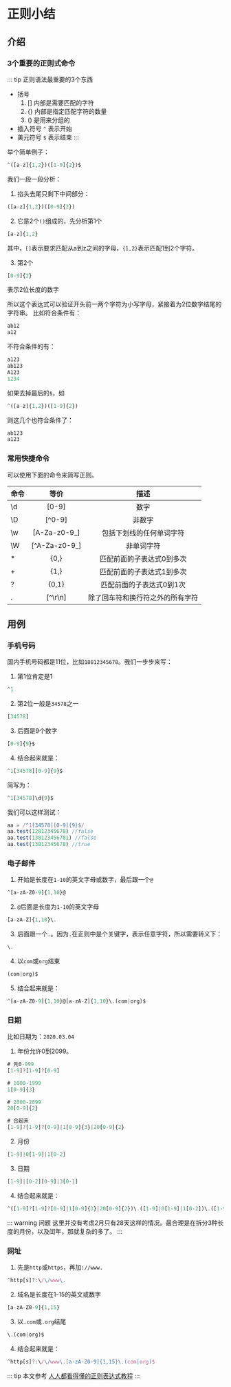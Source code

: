 # 正则小结

## 介绍
### 3个重要的正则式命令
::: tip 正则语法最重要的3个东西
- 括号
  1. [] 内部是需要匹配的字符
  2. {} 内部是指定匹配字符的数量
  3. () 是用来分组的
- 插入符号 `^` 表示开始
- 美元符号 `$` 表示结束
:::

举个简单例子：
``` js
^([a-z]{1,2})([1-9]{2})$
```

我们一段一段分析：
1. 掐头去尾只剩下中间部分：
``` js
([a-z]{1,2})([0-9]{2})
```
2. 它是2个`()`组成的，先分析第1个
``` js
[a-z]{1,2}
```
其中，`[]`表示要求匹配从a到z之间的字母，`{1,2}`表示匹配1到2个字符。

3. 第2个
``` js
[0-9]{2}
```
表示2位长度的数字

所以这个表达式可以验证开头前一两个字符为小写字母，紧接着为2位数字结尾的字符串。
比如符合条件有：
``` js
ab12
a12
```
不符合条件的有：
``` js
a123
ab123
A123
1234
```
如果去掉最后的`$`，如
``` js
^([a-z]{1,2})([1-9]{2})
```
则这几个也符合条件了：
``` js
ab123
a123
```

### 常用快捷命令
可以使用下面的命令来简写正则。

| 命令        | 等价           |描述
| ------------- |:-------------:|:-------------:|
| \d      | [0-9] | 数字 |
| \D      | [^0-9] | 非数字 |
| \w      | [A-Za-z0-9_]   | 包括下划线的任何单词字符 |
| \W | [^A-Za-z0-9_]     | 非单词字符 |
| * | {0,}     | 匹配前面的子表达式0到多次 |
| + | {1,}     | 匹配前面的子表达式1到多次 |
| ? | {0,1}     | 匹配前面的子表达式0到1次 |
| . | [^\r\n]     | 除了回车符和换行符之外的所有字符 |



## 用例
### 手机号码

国内手机号码都是11位，比如`18812345678`。我们一步步来写：

1. 第1位肯定是1

``` js
^1
```
2. 第2位一般是`34578`之一
``` js
[34578]
```
3. 后面是9个数字
``` js
[0-9]{9}$
```
4. 结合起来就是：
``` js
^1[34578][0-9]{9}$
```
简写为：
``` js
^1[34578]\d{9}$
```

我们可以这样测试：
``` js
aa = /^1[34578][0-9]{9}$/
aa.test(12812345678) //false
aa.test(138123456781) //false
aa.test(13812345678) //true
```

### 电子邮件

1. 开始是长度在`1-10`的英文字母或数字，最后跟一个`@`
``` js
^[a-zA-Z0-9]{1,10}@
```
2. `@`后面是长度为`1-10`的英文字母
``` js
[a-zA-Z]{1,10}\.
```

3. 后面跟一个`.`。因为`.`在正则中是个关键字，表示任意字符，所以需要转义下：
``` js
\.
```

4. 以`com`或`org`结束
``` js
(com|org)$
```

5. 结合起来就是：
``` js
^[a-zA-Z0-9]{1,10}@[a-zA-Z]{1,10}\.(com|org)$
```

### 日期
比如日期为：`2020.03.04`

1. 年份允许0到2099。

``` js
# 先0-999
[1-9]?[1-9]?[0-9]

# 1000-1999
1[0-9]{3}

# 2000-2099
20[0-9]{2}

# 合起来
[1-9]?[1-9]?[0-9]|1[0-9]{3}|20[0-9]{2}
```

2. 月份
``` js
[1-9]|0[1-9]|1[0-2]
```

3. 日期
``` js
[1-9]|[0-2][0-9]|3[0-1]
```

4. 结合起来就是：
``` js
^([1-9]?[1-9]?[0-9]|1[0-9]{3}|20[0-9]{2})\.([1-9]|0[1-9]|1[0-2])\.([1-9]|[0-2][0-9]|3[0-1])$
```

::: warning 问题
这里并没有考虑2月只有28天这样的情况。最合理是在拆分3种长度的月份，以及闰年，那就复杂的多了。
:::

### 网址

1. 先是`http`或`https`，再加`://www.`

``` js
^http[s]?:\/\/www\.
```
2. 域名是长度在1-15的英文或数字
``` js
[a-zA-Z0-9]{1,15}
```

3. 以`.com`或`.org`结尾
``` js
\.(com|org)$
```

4. 结合起来就是：
``` js
^http[s]?:\/\/www\.[a-zA-Z0-9]{1,15}\.(com|org)$
```

::: tip 本文参考
[人人都看得懂的正则表达式教程](https://mp.weixin.qq.com/s/Qqs_EmvIOvjn5ZXe8umwXA)
:::
